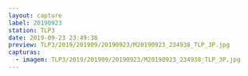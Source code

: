 ```yaml
---
layout: capture
label: 20190923
station: TLP3
date: 2019-09-23 23:49:38
preview: TLP3/2019/201909/20190923/M20190923_234938_TLP_3P.jpg
capturas:
  - imagem: TLP3/2019/201909/20190923/M20190923_234938_TLP_3P.jpg
---
```

